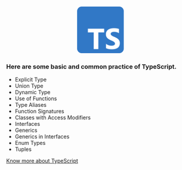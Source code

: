 <p align="center"><a href="#" target="_blank"><img src="typescript.png" width="125"></a></p>

### Here are some basic and common practice of TypeScript.

- Explicit Type
- Union Type
- Dynamic Type
- Use of Functions
- Type Aliases
- Function Signatures
- Classes with Access Modifiers
- Interfaces
- Generics
- Generics in Interfaces
- Enum Types
- Tuples

[Know more about TypeScript](https://www.typescriptlang.org/)
